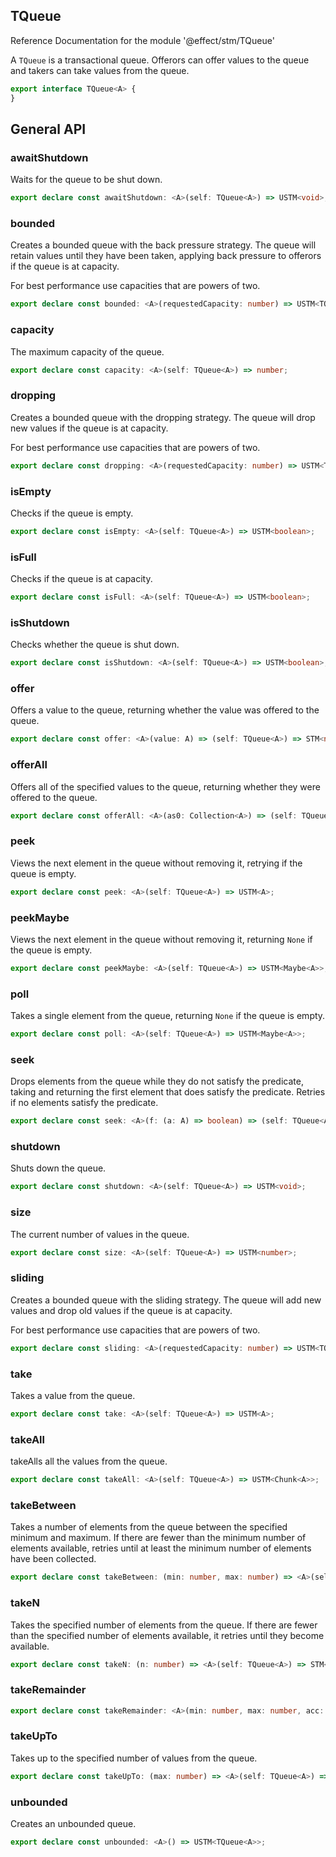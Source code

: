 ## TQueue

Reference Documentation for the module '@effect/stm/TQueue'

A `TQueue` is a transactional queue. Offerors can offer values to the queue
and takers can take values from the queue.

```ts
export interface TQueue<A> {
}
```

## General API

### awaitShutdown

Waits for the queue to be shut down.

```ts
export declare const awaitShutdown: <A>(self: TQueue<A>) => USTM<void>;
```

### bounded

Creates a bounded queue with the back pressure strategy. The queue will
retain values until they have been taken, applying back pressure to
offerors if the queue is at capacity.

For best performance use capacities that are powers of two.

```ts
export declare const bounded: <A>(requestedCapacity: number) => USTM<TQueue<A>>;
```

### capacity

The maximum capacity of the queue.

```ts
export declare const capacity: <A>(self: TQueue<A>) => number;
```

### dropping

Creates a bounded queue with the dropping strategy. The queue will drop new
values if the queue is at capacity.

For best performance use capacities that are powers of two.

```ts
export declare const dropping: <A>(requestedCapacity: number) => USTM<TQueue<A>>;
```

### isEmpty

Checks if the queue is empty.

```ts
export declare const isEmpty: <A>(self: TQueue<A>) => USTM<boolean>;
```

### isFull

Checks if the queue is at capacity.

```ts
export declare const isFull: <A>(self: TQueue<A>) => USTM<boolean>;
```

### isShutdown

Checks whether the queue is shut down.

```ts
export declare const isShutdown: <A>(self: TQueue<A>) => USTM<boolean>;
```

### offer

Offers a value to the queue, returning whether the value was offered to the
queue.

```ts
export declare const offer: <A>(value: A) => (self: TQueue<A>) => STM<never, never, boolean>;
```

### offerAll

Offers all of the specified values to the queue, returning whether they
were offered to the queue.

```ts
export declare const offerAll: <A>(as0: Collection<A>) => (self: TQueue<A>) => STM<never, never, boolean>;
```

### peek

Views the next element in the queue without removing it, retrying if the
queue is empty.

```ts
export declare const peek: <A>(self: TQueue<A>) => USTM<A>;
```

### peekMaybe

Views the next element in the queue without removing it, returning `None`
if the queue is empty.

```ts
export declare const peekMaybe: <A>(self: TQueue<A>) => USTM<Maybe<A>>;
```

### poll

Takes a single element from the queue, returning `None` if the queue is
empty.

```ts
export declare const poll: <A>(self: TQueue<A>) => USTM<Maybe<A>>;
```

### seek

Drops elements from the queue while they do not satisfy the predicate,
taking and returning the first element that does satisfy the predicate.
Retries if no elements satisfy the predicate.

```ts
export declare const seek: <A>(f: (a: A) => boolean) => (self: TQueue<A>) => STM<never, never, A>;
```

### shutdown

Shuts down the queue.

```ts
export declare const shutdown: <A>(self: TQueue<A>) => USTM<void>;
```

### size

The current number of values in the queue.

```ts
export declare const size: <A>(self: TQueue<A>) => USTM<number>;
```

### sliding

Creates a bounded queue with the sliding strategy. The queue will add new
values and drop old values if the queue is at capacity.

For best performance use capacities that are powers of two.

```ts
export declare const sliding: <A>(requestedCapacity: number) => USTM<TQueue<A>>;
```

### take

Takes a value from the queue.

```ts
export declare const take: <A>(self: TQueue<A>) => USTM<A>;
```

### takeAll

takeAlls all the values from the queue.

```ts
export declare const takeAll: <A>(self: TQueue<A>) => USTM<Chunk<A>>;
```

### takeBetween

Takes a number of elements from the queue between the specified minimum and
maximum. If there are fewer than the minimum number of elements available,
retries until at least the minimum number of elements have been collected.

```ts
export declare const takeBetween: (min: number, max: number) => <A>(self: TQueue<A>) => STM<never, never, Chunk<A>>;
```

### takeN

Takes the specified number of elements from the queue. If there are fewer
than the specified number of elements available, it retries until they
become available.

```ts
export declare const takeN: (n: number) => <A>(self: TQueue<A>) => STM<never, never, Chunk<A>>;
```

### takeRemainder

```ts
export declare const takeRemainder: <A>(min: number, max: number, acc: Chunk<A>) => (self: TQueue<A>) => STM<never, never, Chunk<A>>;
```

### takeUpTo

Takes up to the specified number of values from the queue.

```ts
export declare const takeUpTo: (max: number) => <A>(self: TQueue<A>) => STM<never, never, Chunk<A>>;
```

### unbounded

Creates an unbounded queue.

```ts
export declare const unbounded: <A>() => USTM<TQueue<A>>;
```

